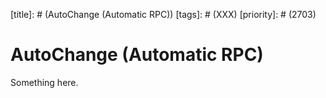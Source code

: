 [title]: # (AutoChange (Automatic RPC))
[tags]: # (XXX)
[priority]: # (2703)
# AutoChange (Automatic RPC)
Something here.
